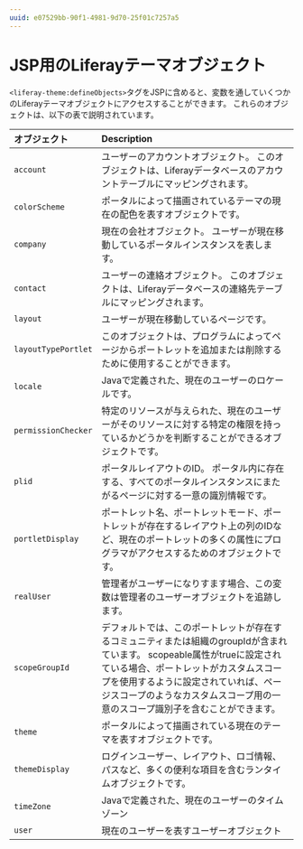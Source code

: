 ```yaml
---
uuid: e07529bb-90f1-4981-9d70-25f01c7257a5
---
```

# JSP用のLiferayテーマオブジェクト

`<liferay-theme:defineObjects>`タグをJSPに含めると、変数を通していくつかのLiferayテーマオブジェクトにアクセスすることができます。 これらのオブジェクトは、以下の表で説明されています。

| オブジェクト              | Description                                                                                                                                             |
|:------------------- |:------------------------------------------------------------------------------------------------------------------------------------------------------- |
| `account`           | ユーザーのアカウントオブジェクト。 このオブジェクトは、Liferayデータベースのアカウントテーブルにマッピングされます。                                                                                          |
| `colorScheme`       | ポータルによって描画されているテーマの現在の配色を表すオブジェクトです。                                                                                                                    |
| `company`           | 現在の会社オブジェクト。 ユーザーが現在移動しているポータルインスタンスを表します。                                                                                                              |
| `contact`           | ユーザーの連絡オブジェクト。 このオブジェクトは、Liferayデータベースの連絡先テーブルにマッピングされます。                                                                                               |
| `layout`            | ユーザーが現在移動しているページです。                                                                                                                                     |
| `layoutTypePortlet` | このオブジェクトは、プログラムによってページからポートレットを追加または削除するために使用することができます。                                                                                                 |
| `locale`            | Javaで定義された、現在のユーザーのロケールです。                                                                                                                              |
| `permissionChecker` | 特定のリソースが与えられた、現在のユーザーがそのリソースに対する特定の権限を持っているかどうかを判断することができるオブジェクトです。                                                                                     |
| `plid`              | ポータルレイアウトのID。 ポータル内に存在する、すべてのポータルインスタンスにまたがるページに対する一意の識別情報です。                                                                                           |
| `portletDisplay`    | ポートレット名、ポートレットモード、ポートレットが存在するレイアウト上の列のIDなど、現在のポートレットの多くの属性にプログラマがアクセスするためのオブジェクトです。                                                                     |
| `realUser`          | 管理者がユーザーになりすます場合、この変数は管理者のユーザーオブジェクトを追跡します。                                                                                                             |
| `scopeGroupId`      | デフォルトでは、このポートレットが存在するコミュニティまたは組織のgroupIdが含まれています。 scopeable属性がtrueに設定されている場合、ポートレットがカスタムスコープを使用するように設定されていれば、ページスコープのようなカスタムスコープ用の一意のスコープ識別子を含むことができます。 |
| `theme`             | ポータルによって描画されている現在のテーマを表すオブジェクトです。                                                                                                                       |
| `themeDisplay`      | ログインユーザー、レイアウト、ロゴ情報、パスなど、多くの便利な項目を含むランタイムオブジェクトです。                                                                                                      |
| `timeZone`          | Javaで定義された、現在のユーザーのタイムゾーン                                                                                                                               |
| `user`              | 現在のユーザーを表すユーザーオブジェクト                                                                                                                                    |
